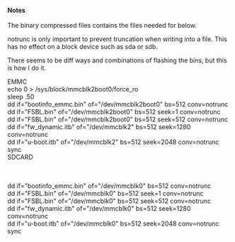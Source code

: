 **Notes**<br>
<br>
The binary compressed files contains the files needed for below.<br>

notrunc is only important to prevent truncation when writing into a file. This has no effect on a block device such as sda or sdb.<br>


There seems to be diff ways and combinations of flashing the bins, but this is how I do it.

EMMC
<br>
echo 0 > /sys/block/mmcblk2boot0/force_ro
<br>
sleep .50
<br>
dd if="bootinfo_emmc.bin" of="/dev/mmcblk2boot0" bs=512 conv=notrunc<br>
dd if="FSBL.bin" of="/dev/mmcblk2boot0" bs=512 seek=1 conv=notrunc<br>
dd if="FSBL.bin" of="/dev/mmcblk2boot0" bs=512 seek=512 conv=notrunc<br>
dd if="fw_dynamic.itb" of="/dev/mmcblk2" bs=512 seek=1280 conv=notrunc<br>
dd if="u-boot.itb" of="/dev/mmcblk2" bs=512 seek=2048 conv=notrunc<br>
sync<br>
SDCARD<br>
<br>
<br>

dd if="bootinfo_emmc.bin" of="/dev/mmcblk0" bs=512 conv=notrunc<br>
dd if="FSBL.bin" of="/dev/mmcblk0" bs=512 seek=1 conv=notrunc<br>
dd if="FSBL.bin" of="/dev/mmcblk0" bs=512 seek=512 conv=notrunc<br>
dd if="fw_dynamic.itb" of="/dev/mmcblk0" bs=512 seek=1280 conv=notrunc<br>
dd if="u-boot.itb" of="/dev/mmcblk0" bs=512 seek=2048 conv=notrunc<br>
sync<br>
<br>
